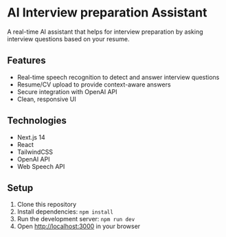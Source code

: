 # AI Interview preparation Assistant

A real-time AI assistant that helps for interview preparation by asking interview questions based on your resume.

## Features

- Real-time speech recognition to detect and answer interview questions
- Resume/CV upload to provide context-aware answers
- Secure integration with OpenAI API
- Clean, responsive UI

## Technologies

- Next.js 14
- React
- TailwindCSS
- OpenAI API
- Web Speech API
  
## Setup

1. Clone this repository
2. Install dependencies: `npm install`
3. Run the development server: `npm run dev`
4. Open [http://localhost:3000](http://localhost:3000) in your browser
